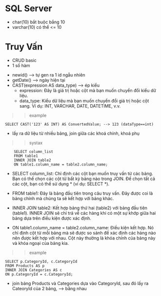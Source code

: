# SQL Server
- char(10) bắt buộc bắng 10
- varchar(10) có thể <= 10

# Truy Vấn
- CRUD basic
- 1 số hàm
 + newid() --> tự gen ra 1 id ngẫu nhiên
 + getDate() --> ngày hiện tại
 + CAST(expression AS data_type) --> ép kiểu 
    - expression: Đây là giá trị hoặc cột mà bạn muốn chuyển đổi kiểu dữ liệu.
    - data_type: Kiểu dữ liệu mà bạn muốn chuyển đổi giá trị hoặc cột sang. Ví dụ: INT, VARCHAR, DATE, DATETIME, v.v.

>>example

    SELECT CAST('123' AS INT) AS ConvertedValue; --> 123 (dataType==int)


- lấy ra dữ liệu từ nhiều bảng, join giữa các khoá chính, khoá phụ

>> systax

        SELECT column_list
        FROM table1
        INNER JOIN table2
        ON table1.column_name = table2.column_name;


+ SELECT column_list: Chỉ định các cột bạn muốn truy vấn từ các bảng. Bạn có thể chọn các cột từ bất kỳ bảng nào trong JOIN. Để chọn tất cả các cột, bạn có thể sử dụng * (ví dụ: SELECT *).

+ FROM table1: Đây là bảng đầu tiên trong câu truy vấn. Đây được coi là bảng chính mà chúng ta sẽ kết hợp với bảng khác.

+ INNER JOIN table2: Kết hợp bảng thứ hai (table2) với bảng đầu tiên (table1). INNER JOIN sẽ chỉ trả về các hàng khi có một sự khớp giữa hai bảng dựa trên điều kiện được xác định.

+ ON table1.column_name = table2.column_name: Điều kiện kết hợp. Nó chỉ định cột từ mỗi bảng mà sẽ được so sánh để xác định các hàng nào nên được kết hợp với nhau. Cột này thường là khóa chính của bảng này và khóa ngoại của bảng kia.

>> example

    SELECT p.CategoryId, c.CategoryId
    FROM Products AS p
    INNER JOIN Categories AS c 
    ON p.CategoryId = c.CategoryId;

- join bảng Products và Categories dựa vào CategoryId, sau đó lấy ra CateoryId của 2 bảng,  --> bằng nhau

